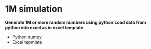 # 1M simulation


**Generate 1M or more random numbers using python**
**Load data from python into excel as in excel template**


- Python numpy
- Excel tepmlate
